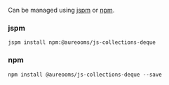 Can be managed using
[jspm](http://jspm.io)
or [npm](https://github.com/npm/npm).

### jspm
```terminal
jspm install npm:@aureooms/js-collections-deque
```

### npm
```terminal
npm install @aureooms/js-collections-deque --save
```
